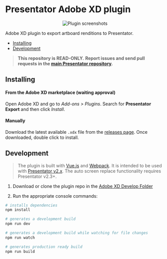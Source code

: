 Presentator Adobe XD plugin
======================================================================

<p align="center"><img src="https://i.imgur.com/Ogn23L4.png" alt="Plugin screenshots"></p>

Adobe XD plugin to export artboard renditions to Presentator.

- [Installing](#installing)
- [Development](#development)

> **This repository is READ-ONLY.**
> **Report issues and send pull requests in the [main Presentator repository](https://github.com/presentator/presentator/issues).**


## Installing

#### From the Adobe XD marketplace (waiting approval)

Open Adobe XD and go to *Add-ons > Plugins*. Search for **Presentator Export** and then click *Install*.

#### Manually

Download the latest available `.xdx` file from the [releases page](https://github.com/presentator/presentator-xd/releases). Once downloaded, double click to install.


## Development

> The plugin is built with [Vue.js](https://vuejs.org/) and [Webpack](https://webpack.js.org/).
> It is intended to be used with [Presentator v2.x](https://github.com/presentator/presentator).
> The auto screen replace functionality requires Presentator v2.3+.

1. Download or clone the plugin repo in the [Adobe XD Develop Folder](https://adobexdplatform.com/plugin-docs/reference/structure/location.html)

2. Run the appropriate console commands:

```bash
# installs dependencies
npm install

# generates a development build
npm run dev

# generates a development build while watching for file changes
npm run watch

# generates production ready build
npm run build
```
